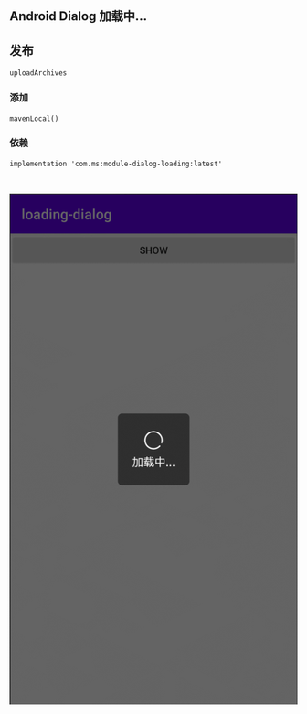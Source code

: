 
## Android Dialog 加载中...


## 发布

    uploadArchives

### 添加

    mavenLocal()

### 依赖

    implementation 'com.ms:module-dialog-loading:latest'



​    

![](photo/1.gif)



